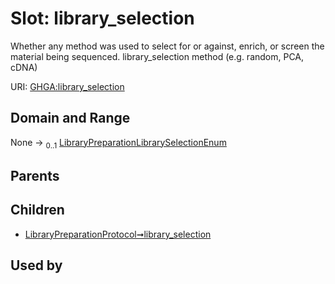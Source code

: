 
# Slot: library_selection


Whether any method was used to select for or against, enrich, or screen the material being sequenced. library_selection method (e.g. random, PCA, cDNA)

URI: [GHGA:library_selection](https://w3id.org/GHGA/library_selection)


## Domain and Range

None &#8594;  <sub>0..1</sub> [LibraryPreparationLibrarySelectionEnum](LibraryPreparationLibrarySelectionEnum.md)

## Parents


## Children

 *  [LibraryPreparationProtocol➞library_selection](LibraryPreparationProtocol_library_selection.md)

## Used by

